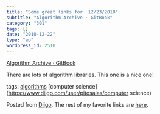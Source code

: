 ```yaml
---
title: "Some great links for  12/23/2018"
subtitle: "Algorithm Archive · GitBook"
category: "301"
tags: []
date: "2018-12-22"
type: "wp"
wordpress_id: 2510
---
```

[Algorithm Archive · GitBook](https://www.algorithm-archive.org) 

There are lots of algorithm libraries. This one is a nice one!

 tags: [algorithms](https://www.diigo.com/user/pitosalas/algorithms) [computer science](https://www.diigo.com/user/pitosalas/computer science)

Posted from [Diigo](https://www.diigo.com). The rest of my favorite links are [here](https://www.diigo.com/user/pitosalas).